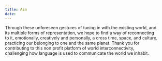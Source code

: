 ```yaml
---
title: Aim
date: 
---
```

Through these unforeseen gestures of tuning in with the existing world, and its multiple forms of representation, we hope to find a way of reconnecting to it, emotionally, creatively and personally, a cross time, space, and culture, practicing our belonging to one and the same planet.
Thank you for contributing to this non profit platform of world interconnectivity, challenging how language is used to communicate the world we inhabit.
